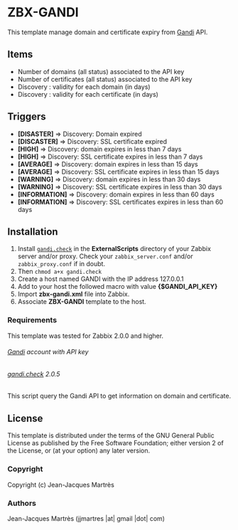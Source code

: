 ZBX-GANDI
============

This template manage domain and certificate expiry from [Gandi](https://www.gandi.net) API.

Items
-----

  * Number of domains (all status) associated to the API key
  * Number of certificates (all status) associated to the API key
  * Discovery : validity for each domain (in days)
  * Discovery : validity for each certificate (in days)

Triggers
--------

  * **[DISASTER]** => Discovery: Domain expired
  * **[DISCASTER]** => Discovery: SSL certificate expired 
  * **[HIGH]** => Discovery: domain expires in less than 7 days 
  * **[HIGH]** => Discovery: SSL certificate expires in less than 7 days
  *  **[AVERAGE]** => Discovery: domain expires in less than 15 days
  *  **[AVERAGE]** => Discovery: SSL certificate expires in less than 15 days
  *  **[WARNING]** => Discovery: domain expires in less than 30 days
  *  **[WARNING]** => Discovery: SSL certificate expires in less than 30 days
  *  **[INFORMATION]** => Discovery: domain expires in less than 60 days
  *  **[INFORMATION]** => Discovery: SSL certificates expires in less than 60 days

Installation
------------

1. Install [`gandi.check`](https://github.com/jjmartres/Zabbix/tree/master/zbx-scripts/gandi-rblcheck) in the **ExternalScripts** directory of your Zabbix server and/or proxy. Check your `zabbix_server.conf` and/or `zabbix_proxy.conf` if in doubt.
2. Then `chmod a+x gandi.check`
3. Create a host named GANDI with the IP address 127.0.0.1
4. Add to your host the followed macro with value **{$GANDI_API_KEY}** 
3. Import **zbx-gandi.xml** file into Zabbix.
4. Associate **ZBX-GANDI** template to the host.

### Requirements

This template was tested for Zabbix 2.0.0 and higher.

###### [Gandi](https://www.gandi.net) account with API key

###### [gandi.check](https://github.com/jjmartres/Zabbix/tree/master/zbx-scripts/gandi.check) 2.0.5

This script query the Gandi API to get information on domain and certificate.

License
-------

This template is distributed under the terms of the GNU General Public License as published by the Free Software Foundation; either version 2 of the  License, or (at your option) any later version.

### Copyright

  Copyright (c) Jean-Jacques Martrès

### Authors

  Jean-Jacques Martrès
  (jjmartres |at| gmail |dot| com)
